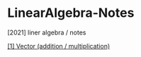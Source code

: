 # LinearAlgebra-Notes
[2021] liner algebra / notes

[[1] Vector (addition / multiplication)](https://github.com/Linjiayu6/LinearAlgebra-Notes/issues/2)
